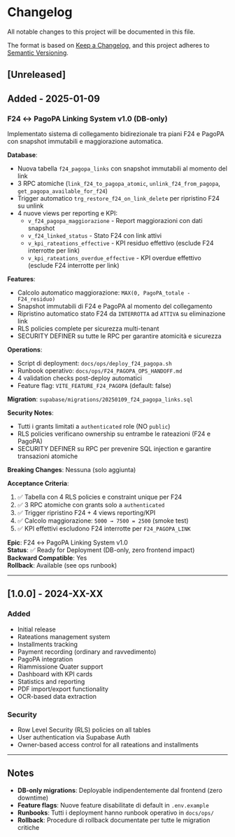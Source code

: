 # Changelog

All notable changes to this project will be documented in this file.

The format is based on [Keep a Changelog](https://keepachangelog.com/en/1.0.0/),
and this project adheres to [Semantic Versioning](https://semver.org/spec/v2.0.0.html).

## [Unreleased]

## Added - 2025-01-09

### F24 ↔ PagoPA Linking System v1.0 (DB-only)
Implementato sistema di collegamento bidirezionale tra piani F24 e PagoPA con snapshot immutabili e maggiorazione automatica.

**Database**:
- Nuova tabella `f24_pagopa_links` con snapshot immutabili al momento del link
- 3 RPC atomiche (`link_f24_to_pagopa_atomic`, `unlink_f24_from_pagopa`, `get_pagopa_available_for_f24`)
- Trigger automatico `trg_restore_f24_on_link_delete` per ripristino F24 su unlink
- 4 nuove views per reporting e KPI:
  - `v_f24_pagopa_maggiorazione` - Report maggiorazioni con dati snapshot
  - `v_f24_linked_status` - Stato F24 con link attivi
  - `v_kpi_rateations_effective` - KPI residuo effettivo (esclude F24 interrotte per link)
  - `v_kpi_rateations_overdue_effective` - KPI overdue effettivo (esclude F24 interrotte per link)

**Features**:
- Calcolo automatico maggiorazione: `MAX(0, PagoPA_totale - F24_residuo)`
- Snapshot immutabili di F24 e PagoPA al momento del collegamento
- Ripristino automatico stato F24 da `INTERROTTA` ad `ATTIVA` su eliminazione link
- RLS policies complete per sicurezza multi-tenant
- SECURITY DEFINER su tutte le RPC per garantire atomicità e sicurezza

**Operations**:
- Script di deployment: `docs/ops/deploy_f24_pagopa.sh`
- Runbook operativo: `docs/ops/F24_PAGOPA_OPS_HANDOFF.md`
- 4 validation checks post-deploy automatici
- Feature flag: `VITE_FEATURE_F24_PAGOPA` (default: false)

**Migration**: `supabase/migrations/20250109_f24_pagopa_links.sql`

**Security Notes**:
- Tutti i grants limitati a `authenticated` role (NO `public`)
- RLS policies verificano ownership su entrambe le rateazioni (F24 e PagoPA)
- SECURITY DEFINER su RPC per prevenire SQL injection e garantire transazioni atomiche

**Breaking Changes**: Nessuna (solo aggiunta)

**Acceptance Criteria**:
1. ✅ Tabella con 4 RLS policies e constraint unique per F24
2. ✅ 3 RPC atomiche con grants solo a `authenticated`
3. ✅ Trigger ripristino F24 + 4 views reporting/KPI
4. ✅ Calcolo maggiorazione: `5000 → 7500 = 2500` (smoke test)
5. ✅ KPI effettivi escludono F24 interrotte per `F24_PAGOPA_LINK`

**Epic**: F24 ↔ PagoPA Linking System v1.0  
**Status**: ✅ Ready for Deployment (DB-only, zero frontend impact)  
**Backward Compatible**: Yes  
**Rollback**: Available (see ops runbook)

---

## [1.0.0] - 2024-XX-XX

### Added
- Initial release
- Rateations management system
- Installments tracking
- Payment recording (ordinary and ravvedimento)
- PagoPA integration
- Riammissione Quater support
- Dashboard with KPI cards
- Statistics and reporting
- PDF import/export functionality
- OCR-based data extraction

### Security
- Row Level Security (RLS) policies on all tables
- User authentication via Supabase Auth
- Owner-based access control for all rateations and installments

---

## Notes

- **DB-only migrations**: Deployable indipendentemente dal frontend (zero downtime)
- **Feature flags**: Nuove feature disabilitate di default in `.env.example`
- **Runbooks**: Tutti i deployment hanno runbook operativo in `docs/ops/`
- **Rollback**: Procedure di rollback documentate per tutte le migration critiche

